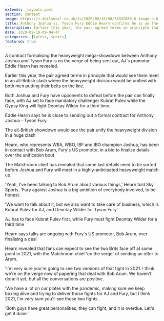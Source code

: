```yaml
---
extends: _layouts.post
section: content
image: https://i.dailymail.co.uk/1s/2020/09/18/08/33332060-0-image-a-8_1600414948171.jpg 
title: Anthony Joshua vs. Tyson Fury Eddie Hearn confirms he is on the verge of sending out formal offer 
description: Earlier this year, the pair agreed terms in principle that would see them meet in an all-British clash where the heavyweight division would be unified with both men putting their belts on the line. 
date: 2020-09-18-09-04-47 
categories: [latest, sports] 
featured: true 
--- 
```

A contract formalising the heavyweight mega-showdown between Anthony Joshua and Tyson Fury is on the verge of being sent out, AJ's promotor Eddie Hearn has revealed.

Earlier this year, the pair agreed terms in principle that would see them meet in an all-British clash where the heavyweight division would be unified with both men putting their belts on the line. 

Both Joshua and Fury have opponents to defeat before the pair can finally face, with AJ set to face mandatory challenger Kubrat Pulev while the Gypsy King will fight Deontay Wilder for a third time.  

Eddie Hearn says he is close to sending out a formal contract for Anthony Joshua - Tyson Fury

The all-British showdown would see the pair unify the heavyweight division in a huge clash

Hearn, who represents WBA, WBO, IBF and IBO champion Joshua, has been in contact with Bob Arum, Fury's US promotor, in a bid to finalise details over the unification bout. 

The Matchroom chief has revealed that some last details need to be sorted before Joshua and Fury will meet in a highly-anticipated heavyweight match up. 

'Yeah, I've been talking to Bob Arum about various things,' Hearn told Sky Sports. 'Fury against Joshua is a big ambition of everybody involved, to be honest.

'We want to talk about it, but we also want to take care of business, which is Kubrat Pulev for AJ, and Deontay Wilder for Tyson Fury.' 

AJ has to face Kubrat Pulev first, while Fury must fight Deontay Wilder for a third time

Hearn says talks are ongoing with Fury's US promotor, Bob Arum, over finalising a deal

Hearn revealed that fans can expect to see the two Brits face off at some point in 2021, with the Matchroom chief 'on the verge' of sending an offer to Arum.  

'I'm very sure you're going to see two versions of that fight in 2021. I think we're on the verge now of papering that deal with Bob Arum. We haven't done it yet, but all the conversations are positive.

'We have a lot on our plates with the pandemic, making sure we keep boxing alive and trying to deliver those fights for AJ and Fury, but I think 2021, I'm very sure you'll see those two fights.

'Both guys have great personalities, they can fight, and it is overdue. Let's get it done.'

